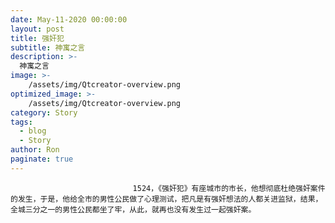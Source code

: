 ```yaml
---
date: May-11-2020 00:00:00
layout: post
title: 强奸犯
subtitle: 神寓之言
description: >-
  神寓之言
image: >-
    /assets/img/Qtcreator-overview.png
optimized_image: >-
    /assets/img/Qtcreator-overview.png
category: Story
tags:
  - blog
  - Story
author: Ron
paginate: true
---
```


							　　1524，《强奸犯》有座城市的市长，他想彻底杜绝强奸案件的发生，于是，他给全市的男性公民做了心理测试，把凡是有强奸想法的人都关进监狱，结果，全城三分之一的男性公民都坐了牢，从此，就再也没有发生过一起强奸案。
							
							
						